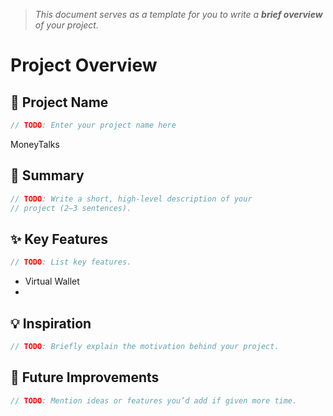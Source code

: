 > *This document serves as a template for you to write a **brief overview** of your project.*

# Project Overview

## 🎯 Project Name
``` c
// TODO: Enter your project name here
```
MoneyTalks

## 🚀 Summary
``` c
// TODO: Write a short, high-level description of your
// project (2–3 sentences).
```

## ✨ Key Features
``` c
// TODO: List key features.
```
- Virtual Wallet
- 

## 💡 Inspiration
``` c
// TODO: Briefly explain the motivation behind your project.
```

## 📌 Future Improvements
``` c
// TODO: Mention ideas or features you’d add if given more time.
```
